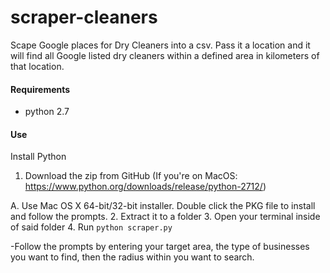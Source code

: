 # scraper-cleaners

Scape Google places for Dry Cleaners into a csv.
Pass it a location and it will find all Google listed dry cleaners within a defined area in kilometers of that location.

#### Requirements
* python 2.7  

#### Use

Install Python

1. Download the zip from GitHub (If you're on MacOS: https://www.python.org/downloads/release/python-2712/)

  A. Use Mac OS X 64-bit/32-bit installer. Double click the PKG file to install and follow the prompts.
2. Extract it to a folder
3. Open your terminal inside of said folder
4. Run `python scraper.py`  

-Follow the prompts by entering your target area, the type of businesses you want to find, then the radius within you want to search.
